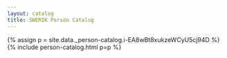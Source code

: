 ```yaml
---
layout: catalog
title: SWERIK Person Catalog
---
```

{% assign p = site.data._person-catalog.i-EA8wBt8xukzeWCyU5cj94D %}
{% include person-catalog.html p=p %}

